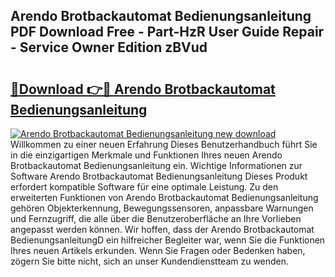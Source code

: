 ## Arendo Brotbackautomat Bedienungsanleitung PDF Download Free - Part-HzR User Guide Repair - Service Owner Edition zBVud

# <h2><a href="http://df5986g.blite.top/?on=Arendo+Brotbackautomat+Bedienungsanleitung">🔗Download 👉🔴 Arendo Brotbackautomat Bedienungsanleitung</a></h2>

[![Arendo Brotbackautomat Bedienungsanleitung new download](https://i.imgur.com/lujVjoI.png)](http://df5986g.blite.top/?on=Arendo+Brotbackautomat+Bedienungsanleitung)
Willkommen zu einer neuen Erfahrung Dieses Benutzerhandbuch führt Sie in die einzigartigen Merkmale und Funktionen Ihres neuen Arendo Brotbackautomat Bedienungsanleitung ein. Wichtige Informationen zur Software Arendo Brotbackautomat Bedienungsanleitung Dieses Produkt erfordert kompatible Software für eine optimale Leistung. Zu den erweiterten Funktionen von Arendo Brotbackautomat Bedienungsanleitung gehören Objekterkennung, Bewegungssensoren, anpassbare Warnungen und Fernzugriff, die alle über die Benutzeroberfläche an Ihre Vorlieben angepasst werden können. Wir hoffen, dass der Arendo Brotbackautomat BedienungsanleitungD ein hilfreicher Begleiter war, wenn Sie die Funktionen Ihres neuen Artikels erkunden. Wenn Sie Fragen oder Bedenken haben, zögern Sie bitte nicht, sich an unser Kundendienstteam zu wenden.
